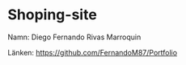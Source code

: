 # Shoping-site
Namn: Diego Fernando Rivas Marroquin

Länken: https://github.com/FernandoM87/Portfolio
